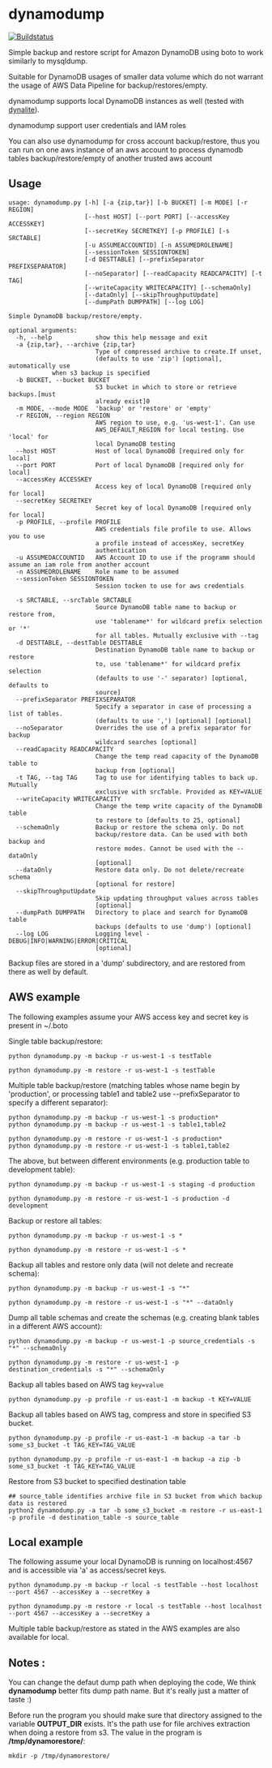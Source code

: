 dynamodump
==========

[![Buildstatus](https://travis-ci.org/bchew/dynamodump.svg)](https://travis-ci.org/bchew/dynamodump)		

Simple backup and restore script for Amazon DynamoDB using boto to work similarly to mysqldump.

Suitable for DynamoDB usages of smaller data volume which do not warrant the usage of AWS Data Pipeline for backup/restores/empty.

dynamodump supports local DynamoDB instances as well (tested with [dynalite](https://github.com/mhart/dynalite)).

dynamodump support user credentials and IAM roles

You can also use dynamodump for cross account backup/restore, thus you can run on one aws instance of an aws account to process dynamodb tables backup/restore/empty of another trusted aws account

Usage
-----
```
usage: dynamodump.py [-h] [-a {zip,tar}] [-b BUCKET] [-m MODE] [-r REGION]
                     [--host HOST] [--port PORT] [--accessKey ACCESSKEY]
                     [--secretKey SECRETKEY] [-p PROFILE] [-s SRCTABLE]
                     [-u ASSUMEACCOUNTID] [-n ASSUMEDROLENAME]
                     [--sessionToken SESSIONTOKEN]
                     [-d DESTTABLE] [--prefixSeparator PREFIXSEPARATOR]
                     [--noSeparator] [--readCapacity READCAPACITY] [-t TAG]
                     [--writeCapacity WRITECAPACITY] [--schemaOnly]
                     [--dataOnly] [--skipThroughputUpdate]
                     [--dumpPath DUMPPATH] [--log LOG]

Simple DynamoDB backup/restore/empty.

optional arguments:
  -h, --help            show this help message and exit
  -a {zip,tar}, --archive {zip,tar}
                        Type of compressed archive to create.If unset,
                        (defaults to use 'zip') [optional], automatically use
			when s3 backup is specified
  -b BUCKET, --bucket BUCKET
                        S3 bucket in which to store or retrieve backups.[must
                        already exist]0
  -m MODE, --mode MODE  'backup' or 'restore' or 'empty'
  -r REGION, --region REGION
                        AWS region to use, e.g. 'us-west-1'. Can use
                        AWS_DEFAULT_REGION for local testing. Use 'local' for
                        local DynamoDB testing
  --host HOST           Host of local DynamoDB [required only for local]
  --port PORT           Port of local DynamoDB [required only for local]
  --accessKey ACCESSKEY
                        Access key of local DynamoDB [required only for local]
  --secretKey SECRETKEY
                        Secret key of local DynamoDB [required only for local]
  -p PROFILE, --profile PROFILE
                        AWS credentials file profile to use. Allows you to use
                        a profile instead of accessKey, secretKey
                        authentication
  -u ASSUMEDACCOUNTID   AWS Account ID to use if the programm should assume an iam role from another account
  -n ASSUMEDROLENAME    Role name to be assumed
  --sessionToken SESSIONTOKEN  
                        Session tocken to use for aws credentials

  -s SRCTABLE, --srcTable SRCTABLE
                        Source DynamoDB table name to backup or restore from,
                        use 'tablename*' for wildcard prefix selection or '*'
                        for all tables. Mutually exclusive with --tag
  -d DESTTABLE, --destTable DESTTABLE
                        Destination DynamoDB table name to backup or restore
                        to, use 'tablename*' for wildcard prefix selection
                        (defaults to use '-' separator) [optional, defaults to
                        source]
  --prefixSeparator PREFIXSEPARATOR
                        Specify a separator in case of processing a list of tables.
                        (defaults to use ',') [optional] [optional]
  --noSeparator         Overrides the use of a prefix separator for backup
                        wildcard searches [optional]
  --readCapacity READCAPACITY
                        Change the temp read capacity of the DynamoDB table to
                        backup from [optional]
  -t TAG, --tag TAG     Tag to use for identifying tables to back up. Mutually
                        exclusive with srcTable. Provided as KEY=VALUE
  --writeCapacity WRITECAPACITY
                        Change the temp write capacity of the DynamoDB table
                        to restore to [defaults to 25, optional]
  --schemaOnly          Backup or restore the schema only. Do not
                        backup/restore data. Can be used with both backup and
                        restore modes. Cannot be used with the --dataOnly
                        [optional]
  --dataOnly            Restore data only. Do not delete/recreate schema
                        [optional for restore]
  --skipThroughputUpdate
                        Skip updating throughput values across tables
                        [optional]
  --dumpPath DUMPPATH   Directory to place and search for DynamoDB table
                        backups (defaults to use 'dump') [optional]
  --log LOG             Logging level - DEBUG|INFO|WARNING|ERROR|CRITICAL
                        [optional]
```

Backup files are stored in a 'dump' subdirectory, and are restored from there as well by default.

AWS example
-----------
The following examples assume your AWS access key and secret key is present in ~/.boto

Single table backup/restore:
```
python dynamodump.py -m backup -r us-west-1 -s testTable

python dynamodump.py -m restore -r us-west-1 -s testTable
```
Multiple table backup/restore (matching tables whose name begin by 'production', or processing table1 and table2 use --prefixSeparator to specify a
different separator):
```
python dynamodump.py -m backup -r us-west-1 -s production*
python dynamodump.py -m backup -r us-west-1 -s table1,table2

python dynamodump.py -m restore -r us-west-1 -s production*
python dynamodump.py -m restore -r us-west-1 -s table1,table2
```
The above, but between different environments (e.g. production table to development table):
```
python dynamodump.py -m backup -r us-west-1 -s staging -d production

python dynamodump.py -m restore -r us-west-1 -s production -d development
```
Backup or restore all tables:
```
python dynamodump.py -m backup -r us-west-1 -s *

python dynamodump.py -m restore -r us-west-1 -s * 
```
Backup all tables and restore only data (will not delete and recreate schema):
```
python dynamodump.py -m backup -r us-west-1 -s "*"

python dynamodump.py -m restore -r us-west-1 -s "*" --dataOnly
```
Dump all table schemas and create the schemas (e.g. creating blank tables in a different AWS account):
```
python dynamodump.py -m backup -r us-west-1 -p source_credentials -s "*" --schemaOnly

python dynamodump.py -m restore -r us-west-1 -p destination_credentials -s "*" --schemaOnly
```

Backup all tables based on AWS tag `key=value`
```
python dynamodump.py -p profile -r us-east-1 -m backup -t KEY=VALUE
```

Backup all tables based on AWS tag, compress and store in specified S3 bucket.
```
python dynamodump.py -p profile -r us-east-1 -m backup -a tar -b some_s3_bucket -t TAG_KEY=TAG_VALUE

python dynamodump.py -p profile -r us-east-1 -m backup -a zip -b some_s3_bucket -t TAG_KEY=TAG_VALUE
```

Restore from S3 bucket to specified destination table
```
## source_table identifies archive file in S3 bucket from which backup data is restored
python2 dynamodump.py -a tar -b some_s3_bucket -m restore -r us-east-1 -p profile -d destination_table -s source_table
```

Local example
-------------
The following assume your local DynamoDB is running on localhost:4567 and is accessible via 'a' as access/secret keys.
```
python dynamodump.py -m backup -r local -s testTable --host localhost --port 4567 --accessKey a --secretKey a

python dynamodump.py -m restore -r local -s testTable --host localhost --port 4567 --accessKey a --secretKey a
```
Multiple table backup/restore as stated in the AWS examples are also available for local.

Notes :
-------
You can change the defaut dump path when deploying the code, We think **dynamodump** better fits dump path name. But it's really just a matter of taste :)

Before run the program you should make sure that directory assigned to the variable **OUTPUT_DIR** exists. It's the path use for file archives extraction when doing a restore from s3. The value in the program is **/tmp/dynamorestore/**:
```
mkdir -p /tmp/dynamorestore/
```
